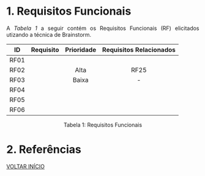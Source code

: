 # 1. Requisitos Funcionais

<p align="justify">A <i>Tabela 1</i> a seguir contém os Requisitos Funcionais (RF) elicitados utizando a técnica de Brainstorm.</p>

| ID   |                                 Requisito                                 | Prioridade | Requisitos Relacionados |
| :--: | :-----------------------------------------------------------------------: | :--------: | :---------: |
| RF01 |                            |       |         |
| RF02 |                     |  Alta      |      RF25   |
| RF03 |                           |  Baixa     |     -       |
| RF04 |                                 |            |             |
| RF05 |                |            |             |
| RF06 |             |            |             |


<div style="text-align: center">
<p>Tabela 1: Requisitos Funcionais</p>
</div>

# 2. Referências


<a href="../README.md">VOLTAR INÍCIO</a>
